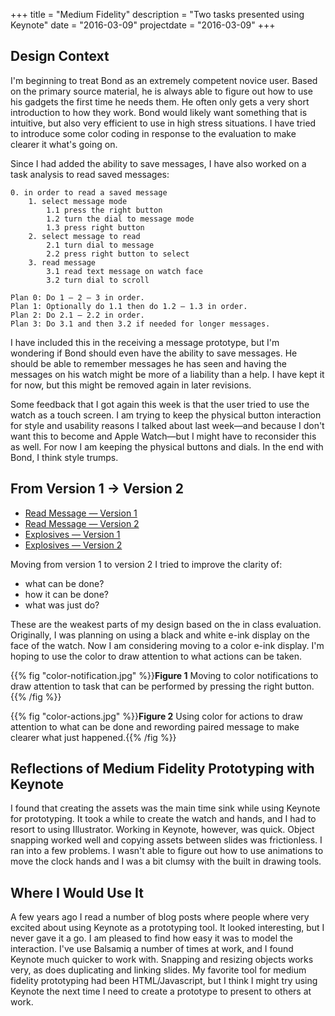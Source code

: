 +++
title = "Medium Fidelity"
description = "Two tasks presented using Keynote"
date = "2016-03-09"
projectdate = "2016-03-09"
+++

## Design Context

I'm beginning to treat Bond as an extremely competent novice user. Based on the
primary source material, he is always able to figure out how to use his gadgets
the first time he needs them. He often only gets a very short introduction to
how they work. Bond would likely want something that is intuitive, but also
very efficient to use in high stress situations. I have tried to introduce some
color coding in response to the evaluation to make clearer it what's going on.

Since I had added the ability to save messages, I have also worked on a task
analysis to read saved messages:

```
0. in order to read a saved message
    1. select message mode
        1.1 press the right button
        1.2 turn the dial to message mode
        1.3 press right button
    2. select message to read
        2.1 turn dial to message
        2.2 press right button to select
    3. read message
        3.1 read text message on watch face
        3.2 turn dial to scroll

Plan 0: Do 1 — 2 — 3 in order.  
Plan 1: Optionally do 1.1 then do 1.2 — 1.3 in order.  
Plan 2: Do 2.1 — 2.2 in order.  
Plan 3: Do 3.1 and then 3.2 if needed for longer messages.  
```

I have included this in the receiving a message prototype, but I'm wondering 
if Bond should even have the ability to save messages. He should be able to
remember messages he has seen and having the messages on his watch might be
more of a liability than a help. I have kept it for now, but this might
be removed again in later revisions.

Some feedback that I got again this week is that the user tried to use the
watch as a touch screen. I am trying to keep the physical button interaction
for style and usability reasons I talked about last week—and because I don't
want this to become and Apple Watch—but I might have to reconsider this as
well. For now I am keeping the physical buttons and dials. In the end with
Bond, I think style trumps.

## From Version 1 → Version 2

  - [Read Message — Version 1](/hcc-613/keynote-read-message-v1.pdf)
  - [Read Message — Version 2](/hcc-613/keynote-read-message-v2.pdf)
  - [Explosives — Version 1](/hcc-613/keynote-explosives-v1.pdf)
  - [Explosives — Version 2](/hcc-613/keynote-explosives-v2.pdf)

Moving from version 1 to version 2 I tried to improve the clarity of:

  - what can be done?
  - how it can be done?
  - what was just do?

These are the weakest parts of my design based on the in class evaluation.
Originally, I was planning on using a black and white e-ink display on the
face of the watch. Now I am considering moving to a color e-ink display.
I'm hoping to use the color to draw attention to what actions can be taken.


{{% fig "color-notification.jpg" %}}**Figure 1** Moving to color notifications
to draw attention to task that can be performed by pressing the right
button.{{% /fig %}}

{{% fig "color-actions.jpg" %}}**Figure 2** Using color for actions to draw attention to what can be done and rewording paired message to make clearer what just happened.{{% /fig %}}

## Reflections of Medium Fidelity Prototyping with Keynote

I found that creating the assets was the main time sink while using Keynote for
prototyping. It took a while to create the watch and hands, and I had to resort to
using Illustrator. Working in Keynote, however, was quick. Object snapping worked
well and copying assets between slides was frictionless. I ran into a few problems.
I wasn't able to figure out how to use animations to move the clock hands and I was
a bit clumsy with the built in drawing tools. 

## Where I Would Use It

A few years ago I read a number of blog posts where people where very excited
about using Keynote as a prototyping tool. It looked interesting, but I never
gave it a go. I am pleased to find how easy it was to model the interaction.
I've use Balsamiq a number of times at work, and I found Keynote much quicker
to work with. Snapping and resizing objects works very, as does duplicating
and linking slides. My favorite tool for medium fidelity prototyping had
been HTML/Javascript, but I think I might try using Keynote the next time
I need to create a prototype to present to others at work.
